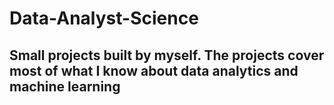 # Data-Analyst-Science
## Small projects built by myself. The projects cover most of what I know about data analytics and machine learning
